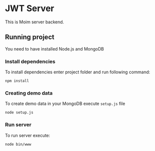 # JWT Server

This is Moim server backend.

## Running project

You need to have installed Node.js and MongoDB 

### Install dependencies 

To install dependencies enter project folder and run following command:
```
npm install
```

### Creating demo data

To create demo data in your MongoDB execute ```setup.js``` file 
```
node setup.js
```

### Run server

To run server execute:
```
node bin/www 
```
